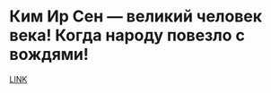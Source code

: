 # Ким Ир Сен — великий человек века! Когда народу повезло с вождями!



[LINK](https://varlamov.ru/2338147.html)